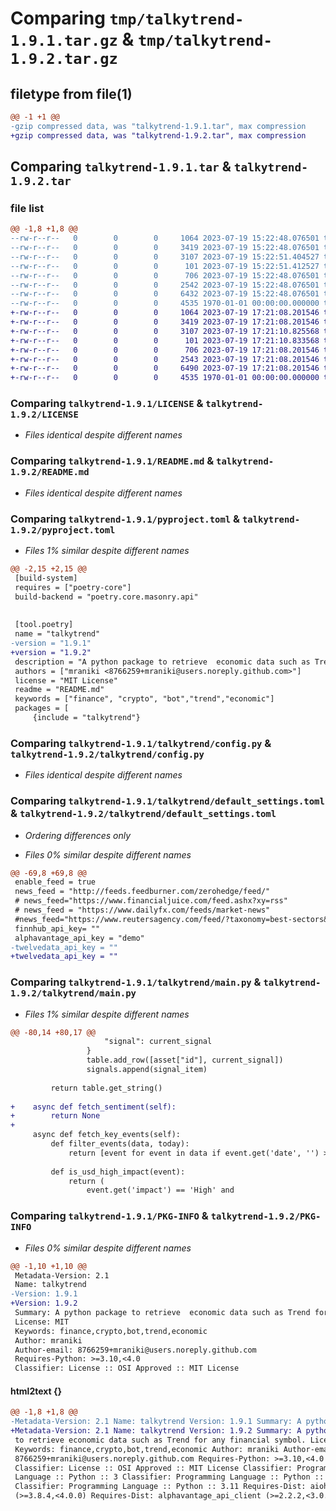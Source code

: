 # Comparing `tmp/talkytrend-1.9.1.tar.gz` & `tmp/talkytrend-1.9.2.tar.gz`

## filetype from file(1)

```diff
@@ -1 +1 @@
-gzip compressed data, was "talkytrend-1.9.1.tar", max compression
+gzip compressed data, was "talkytrend-1.9.2.tar", max compression
```

## Comparing `talkytrend-1.9.1.tar` & `talkytrend-1.9.2.tar`

### file list

```diff
@@ -1,8 +1,8 @@
--rw-r--r--   0        0        0     1064 2023-07-19 15:22:48.076501 talkytrend-1.9.1/LICENSE
--rw-r--r--   0        0        0     3419 2023-07-19 15:22:48.076501 talkytrend-1.9.1/README.md
--rw-r--r--   0        0        0     3107 2023-07-19 15:22:51.404527 talkytrend-1.9.1/pyproject.toml
--rw-r--r--   0        0        0      101 2023-07-19 15:22:51.412527 talkytrend-1.9.1/talkytrend/__init__.py
--rw-r--r--   0        0        0      706 2023-07-19 15:22:48.076501 talkytrend-1.9.1/talkytrend/config.py
--rw-r--r--   0        0        0     2542 2023-07-19 15:22:48.076501 talkytrend-1.9.1/talkytrend/default_settings.toml
--rw-r--r--   0        0        0     6432 2023-07-19 15:22:48.076501 talkytrend-1.9.1/talkytrend/main.py
--rw-r--r--   0        0        0     4535 1970-01-01 00:00:00.000000 talkytrend-1.9.1/PKG-INFO
+-rw-r--r--   0        0        0     1064 2023-07-19 17:21:08.201546 talkytrend-1.9.2/LICENSE
+-rw-r--r--   0        0        0     3419 2023-07-19 17:21:08.201546 talkytrend-1.9.2/README.md
+-rw-r--r--   0        0        0     3107 2023-07-19 17:21:10.825568 talkytrend-1.9.2/pyproject.toml
+-rw-r--r--   0        0        0      101 2023-07-19 17:21:10.833568 talkytrend-1.9.2/talkytrend/__init__.py
+-rw-r--r--   0        0        0      706 2023-07-19 17:21:08.201546 talkytrend-1.9.2/talkytrend/config.py
+-rw-r--r--   0        0        0     2543 2023-07-19 17:21:08.201546 talkytrend-1.9.2/talkytrend/default_settings.toml
+-rw-r--r--   0        0        0     6490 2023-07-19 17:21:08.201546 talkytrend-1.9.2/talkytrend/main.py
+-rw-r--r--   0        0        0     4535 1970-01-01 00:00:00.000000 talkytrend-1.9.2/PKG-INFO
```

### Comparing `talkytrend-1.9.1/LICENSE` & `talkytrend-1.9.2/LICENSE`

 * *Files identical despite different names*

### Comparing `talkytrend-1.9.1/README.md` & `talkytrend-1.9.2/README.md`

 * *Files identical despite different names*

### Comparing `talkytrend-1.9.1/pyproject.toml` & `talkytrend-1.9.2/pyproject.toml`

 * *Files 1% similar despite different names*

```diff
@@ -2,15 +2,15 @@
 [build-system]
 requires = ["poetry-core"]
 build-backend = "poetry.core.masonry.api"
 
 
 [tool.poetry]
 name = "talkytrend"
-version = "1.9.1"
+version = "1.9.2"
 description = "A python package to retrieve  economic data such as Trend for any financial symbol."
 authors = ["mraniki <8766259+mraniki@users.noreply.github.com>"]
 license = "MIT License"
 readme = "README.md"
 keywords = ["finance", "crypto", "bot","trend","economic"]
 packages = [
     {include = "talkytrend"}
```

### Comparing `talkytrend-1.9.1/talkytrend/config.py` & `talkytrend-1.9.2/talkytrend/config.py`

 * *Files identical despite different names*

### Comparing `talkytrend-1.9.1/talkytrend/default_settings.toml` & `talkytrend-1.9.2/talkytrend/default_settings.toml`

 * *Ordering differences only*

 * *Files 0% similar despite different names*

```diff
@@ -69,8 +69,8 @@
 enable_feed = true
 news_feed = "http://feeds.feedburner.com/zerohedge/feed/"
 # news_feed="https://www.financialjuice.com/feed.ashx?xy=rss"
 # news_feed = "https://www.dailyfx.com/feeds/market-news"
 #news_feed="https://www.reutersagency.com/feed/?taxonomy=best-sectors&post_type=best"
 finnhub_api_key= ""
 alphavantage_api_key = "demo"
-twelvedata_api_key = ""
+twelvedata_api_key = ""
```

### Comparing `talkytrend-1.9.1/talkytrend/main.py` & `talkytrend-1.9.2/talkytrend/main.py`

 * *Files 1% similar despite different names*

```diff
@@ -80,14 +80,17 @@
                     "signal": current_signal
                 }
                 table.add_row([asset["id"], current_signal])
                 signals.append(signal_item)
 
         return table.get_string()
 
+    async def fetch_sentiment(self):
+        return None
+
     async def fetch_key_events(self):
         def filter_events(data, today):
             return [event for event in data if event.get('date', '') > today]
 
         def is_usd_high_impact(event):
             return (
                 event.get('impact') == 'High' and
```

### Comparing `talkytrend-1.9.1/PKG-INFO` & `talkytrend-1.9.2/PKG-INFO`

 * *Files 0% similar despite different names*

```diff
@@ -1,10 +1,10 @@
 Metadata-Version: 2.1
 Name: talkytrend
-Version: 1.9.1
+Version: 1.9.2
 Summary: A python package to retrieve  economic data such as Trend for any financial symbol.
 License: MIT
 Keywords: finance,crypto,bot,trend,economic
 Author: mraniki
 Author-email: 8766259+mraniki@users.noreply.github.com
 Requires-Python: >=3.10,<4.0
 Classifier: License :: OSI Approved :: MIT License
```

#### html2text {}

```diff
@@ -1,8 +1,8 @@
-Metadata-Version: 2.1 Name: talkytrend Version: 1.9.1 Summary: A python package
+Metadata-Version: 2.1 Name: talkytrend Version: 1.9.2 Summary: A python package
 to retrieve economic data such as Trend for any financial symbol. License: MIT
 Keywords: finance,crypto,bot,trend,economic Author: mraniki Author-email:
 8766259+mraniki@users.noreply.github.com Requires-Python: >=3.10,<4.0
 Classifier: License :: OSI Approved :: MIT License Classifier: Programming
 Language :: Python :: 3 Classifier: Programming Language :: Python :: 3.10
 Classifier: Programming Language :: Python :: 3.11 Requires-Dist: aiohttp
 (>=3.8.4,<4.0.0) Requires-Dist: alphavantage_api_client (>=2.2.2,<3.0.0)
```

